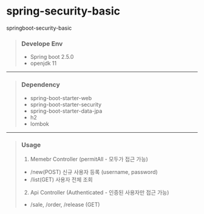 # spring-security-basic
springboot-security-basic

> ### Develope Env
> - Spring boot 2.5.0
> - openjdk 11

---

> ### Dependency
> - spring-boot-starter-web
> - spring-boot-starter-security
> - spring-boot-starter-data-jpa
> - h2
> - lombok

---

> ### Usage
> 1. Memebr Controller (permitAll - 모두가 접근 가능) 
>   - /new(POST) 신규 사용자 등록 (username, password)
>   - /list(GET) 사용자 전체 조회 
> 2. Api Controller (Authenticated - 인증된 사용자만 접근 가능)
>   - /sale, /order, /release (GET)  
